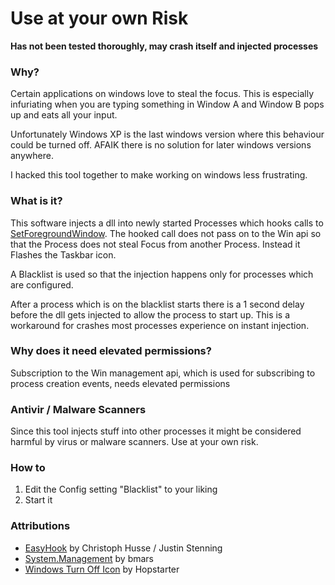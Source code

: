 # Use at your own Risk
**Has not been tested thoroughly, may crash itself and injected processes**

### Why?

Certain applications on windows love to steal the focus. This is especially infuriating when you are typing something in Window A and Window B pops up and eats all your input.

Unfortunately Windows XP is the last windows version where this behaviour could be turned off.
AFAIK there is no solution for later windows versions anywhere.

I hacked this tool together to make working on windows less frustrating.

### What is it?

This software injects a dll into newly started Processes which hooks calls to [SetForegroundWindow][msdn]. The hooked call does not pass on to the Win api so that the Process does not steal Focus from another Process.
Instead it Flashes the Taskbar icon.

A Blacklist is used so that the injection happens only for processes which are configured.

After a process which is on the blacklist starts there is a 1 second delay before the dll gets injected to allow the process to start up. This is a workaround for crashes most processes experience on instant injection.

[msdn]: https://msdn.microsoft.com/en-us/library/windows/desktop/ms633539(v=vs.85).aspx

### Why does it need elevated permissions?

Subscription to the Win management api, which is used for subscribing to process creation events, needs elevated permissions

### Antivir / Malware Scanners

Since this tool injects stuff into other processes it might be considered harmful by virus or malware scanners. Use at your own risk.

### How to

1) Edit the Config setting "Blacklist" to your liking
2) Start it

### Attributions
* [EasyHook][easyhook] by Christoph Husse / Justin Stenning
* [System.Management][systemmanagement] by bmars
* [Windows Turn Off Icon][icon] by Hopstarter

[easyhook]: https://easyhook.github.io/
[systemmanagement]: https://www.nuget.org/packages/System.Management/
[icon]: http://www.iconarchive.com/show/sleek-xp-software-icons-by-hopstarter/Windows-Turn-Off-icon.html
